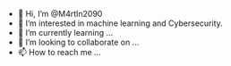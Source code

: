- 👋 Hi, I’m @M4rtIn2090
- 👀 I’m interested in machine learning and Cybersecurity.
- 🌱 I’m currently learning ...
- 💞️ I’m looking to collaborate on ...
- 📫 How to reach me ...

<!---
M4rtIn2090/M4rtIn2090 is a ✨ special ✨ repository because its `README.md` (this file) appears on your GitHub profile.
You can click the Preview link to take a look at your changes.
--->
